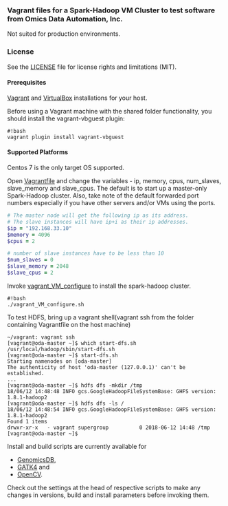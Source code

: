 ### Vagrant files for a Spark-Hadoop VM Cluster to test software from Omics Data Automation, Inc.
Not suited for production environments.

### License
See the [LICENSE](LICENSE.md) file for license rights and limitations (MIT).

#### Prerequisites
[Vagrant](https://www.vagrantup.com/downloads.html) and [VirtualBox](https://www.virtualbox.org/wiki/Downloads) installations for your host.

Before using a Vagrant machine with the shared folder functionality, you should install the 
vagrant-vbguest plugin:
```
#!bash
vagrant plugin install vagrant-vbguest
```

#### Supported Platforms
Centos 7 is the only target OS supported.

Open [Vagrantfile](Vagrantfile) and change the variables - ip, memory, cpus, num_slaves, slave_memory and slave_cpus. The default is to start up a master-only Spark-Hadoop cluster. Also, take note of the default forwarded port numbers especially if you have other servers and/or VMs using the ports.
```ruby
# The master node will get the following ip as its address.
# The slave instances will have ip+i as their ip addresses.
$ip = "192.168.33.10"
$memory = 4096
$cpus = 2

# number of slave instances have to be less than 10
$num_slaves = 0
$slave_memory = 2048
$slave_cpus = 2
```

Invoke [vagrant_VM_configure](vagrant_VM_configure.sh) to install the spark-hadoop cluster. 
```
#!bash
./vagrant_VM_configure.sh
```

To test HDFS, bring up a vagrant shell(vagrant ssh from the folder containing Vagrantfile on the host machine)
```shell
~/vagrant: vagrant ssh
[vagrant@oda-master ~]$ which start-dfs.sh
/usr/local/hadoop/sbin/start-dfs.sh
[vagrant@oda-master ~]$ start-dfs.sh
Starting namenodes on [oda-master]
The authenticity of host 'oda-master (127.0.0.1)' can't be established.
...
[vagrant@oda-master ~]$ hdfs dfs -mkdir /tmp
18/06/12 14:48:48 INFO gcs.GoogleHadoopFileSystemBase: GHFS version: 1.8.1-hadoop2
[vagrant@oda-master ~]$ hdfs dfs -ls /
18/06/12 14:48:54 INFO gcs.GoogleHadoopFileSystemBase: GHFS version: 1.8.1-hadoop2
Found 1 items
drwxr-xr-x   - vagrant supergroup          0 2018-06-12 14:48 /tmp
[vagrant@oda-master ~]$ 

```

Install and build scripts are currently available for 
* [GenomicsDB](https://github.com/nalinigans/GenomicsDB), 
* [GATK4](https://github.com/broadinstitute/gatk) and 
* [OpenCV](https://opencv.org).

Check out the settings at the head of respective scripts to make any changes in versions, build and install parameters before invoking them.
  
